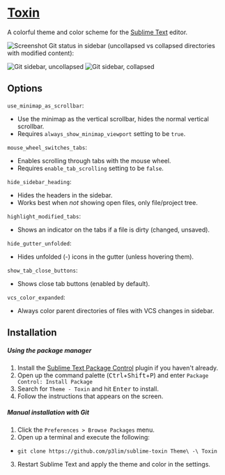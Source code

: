 # [Toxin](https://packagecontrol.io/packages/Theme%20-%20Toxin)

A colorful theme and color scheme for the [Sublime Text](//sublimetext.com/) editor.

![Screenshot](https://cloud.githubusercontent.com/assets/26496/19066717/e92fd1a6-8a1a-11e6-812d-0a702ef55fbd.png)
Git status in sidebar (uncollapsed vs collapsed directories with modified content):

![Git sidebar, uncollapsed](https://user-images.githubusercontent.com/26496/49298983-f23f5300-f4be-11e8-91a7-9e0ecd0cd6a4.png)
![Git sidebar, collapsed](https://user-images.githubusercontent.com/26496/49298987-f4091680-f4be-11e8-866a-a5d6a36c719c.png)

## Options

`use_minimap_as_scrollbar`:

- Use the minimap as the vertical scrollbar, hides the normal vertical scrollbar.
- Requires `always_show_minimap_viewport` setting to be `true`.

`mouse_wheel_switches_tabs`:

- Enables scrolling through tabs with the mouse wheel.
- Requires `enable_tab_scrolling` setting to be `false`.

`hide_sidebar_heading`:

- Hides the headers in the sidebar.
- Works best when _not_ showing open files, only file/project tree.

`highlight_modified_tabs`:

- Shows an indicator on the tabs if a file is dirty (changed, unsaved).

`hide_gutter_unfolded`:

- Hides unfolded (-) icons in the gutter (unless hovering them).

`show_tab_close_buttons`:

- Shows close tab buttons (enabled by default).

`vcs_color_expanded`:

- Always color parent directories of files with VCS changes in sidebar.

## Installation

##### Using the package manager

1. Install the [Sublime Text Package Control](//packagecontrol.io/installation) plugin if you haven't already.
2. Open up the command palette (<kbd>Ctrl</kbd>+<kbd>Shift</kbd>+<kbd>P</kbd>) and enter `Package Control: Install Package`
3. Search for `Theme - Toxin` and hit <kbd>Enter</kbd> to install.
4. Follow the instructions that appears on the screen.

##### Manual installation with Git

1. Click the `Preferences > Browse Packages` menu.
2. Open up a terminal and execute the following:
 - `git clone https://github.com/p3lim/sublime-toxin Theme\ -\ Toxin`
3. Restart Sublime Text and apply the theme and color in the settings.
